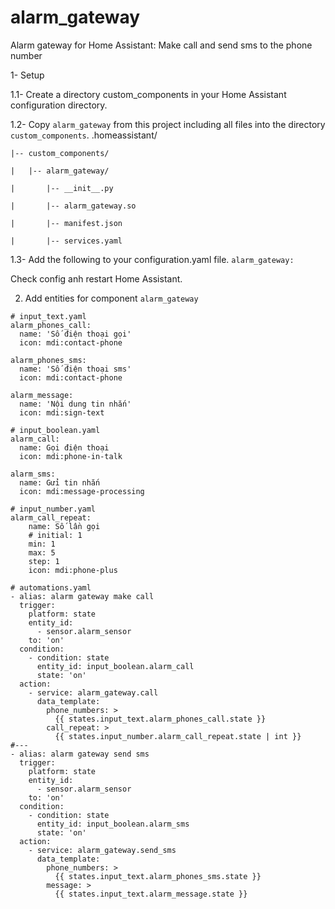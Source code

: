 # alarm_gateway
Alarm gateway for Home Assistant: Make call and send sms to the phone number

1- Setup

1.1- Create a directory custom_components in your Home Assistant configuration directory.

1.2- Copy ```alarm_gateway``` from this project including all files into the directory ```custom_components```.
.homeassistant/
```
|-- custom_components/

|   |-- alarm_gateway/

|       |-- __init__.py

|       |-- alarm_gateway.so

|       |-- manifest.json

|       |-- services.yaml
```
1.3- Add the following to your configuration.yaml file.
```alarm_gateway:```

Check config anh restart Home Assistant.

2. Add entities for component ```alarm_gateway```

```
# input_text.yaml
alarm_phones_call:
  name: 'Số điện thoại gọi'
  icon: mdi:contact-phone 
  
alarm_phones_sms:
  name: 'Số điện thoại sms'
  icon: mdi:contact-phone
  
alarm_message:
  name: 'Nội dung tin nhắn'
  icon: mdi:sign-text 
```

```
# input_boolean.yaml
alarm_call:
  name: Gọi điện thoại
  icon: mdi:phone-in-talk

alarm_sms:
  name: Gửi tin nhắn
  icon: mdi:message-processing  
```

```
# input_number.yaml
alarm_call_repeat:
    name: Số lần gọi
    # initial: 1
    min: 1
    max: 5
    step: 1
    icon: mdi:phone-plus 
```

```
# automations.yaml
- alias: alarm gateway make call
  trigger:
    platform: state
    entity_id: 
      - sensor.alarm_sensor 
    to: 'on'
  condition:
    - condition: state
      entity_id: input_boolean.alarm_call
      state: 'on'    
  action:
    - service: alarm_gateway.call
      data_template:
        phone_numbers: >
          {{ states.input_text.alarm_phones_call.state }}
        call_repeat: > 
          {{ states.input_number.alarm_call_repeat.state | int }}
#---
- alias: alarm gateway send sms
  trigger:
    platform: state
    entity_id: 
      - sensor.alarm_sensor
    to: 'on'
  condition:
    - condition: state
      entity_id: input_boolean.alarm_sms
      state: 'on'    
  action:
    - service: alarm_gateway.send_sms
      data_template:
        phone_numbers: >
          {{ states.input_text.alarm_phones_sms.state }}
        message: >
          {{ states.input_text.alarm_message.state }}
```          
